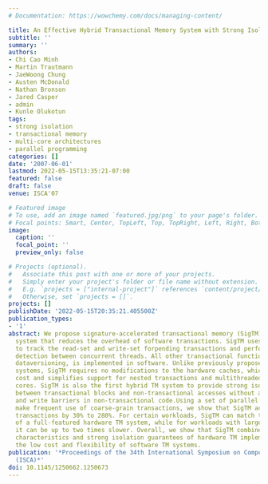 ```yaml
---
# Documentation: https://wowchemy.com/docs/managing-content/

title: An Effective Hybrid Transactional Memory System with Strong Isolation Guarantees
subtitle: ''
summary: ''
authors:
- Chi Cao Minh
- Martin Trautmann
- JaeWoong Chung
- Austen McDonald
- Nathan Bronson
- Jared Casper
- admin
- Kunle Olukotun
tags:
- strong isolation
- transactional memory
- multi-core architectures
- parallel programming
categories: []
date: '2007-06-01'
lastmod: 2022-05-15T13:35:21-07:00
featured: false
draft: false
venue: ISCA'07

# Featured image
# To use, add an image named `featured.jpg/png` to your page's folder.
# Focal points: Smart, Center, TopLeft, Top, TopRight, Left, Right, BottomLeft, Bottom, BottomRight.
image:
  caption: ''
  focal_point: ''
  preview_only: false

# Projects (optional).
#   Associate this post with one or more of your projects.
#   Simply enter your project's folder or file name without extension.
#   E.g. `projects = ["internal-project"]` references `content/project/deep-learning/index.md`.
#   Otherwise, set `projects = []`.
projects: []
publishDate: '2022-05-15T20:35:21.405500Z'
publication_types:
- '1'
abstract: We propose signature-accelerated transactional memory (SigTM), ahybrid TM
  system that reduces the overhead of software transactions. SigTM uses hardware signatures
  to track the read-set and write-set forpending transactions and perform conflict
  detection between concurrent threads. All other transactional functionality, including
  dataversioning, is implemented in software. Unlike previously proposed hybrid TM
  systems, SigTM requires no modifications to the hardware caches, which reduces hardware
  cost and simplifies support for nested transactions and multithreaded processor
  cores. SigTM is also the first hybrid TM system to provide strong isolation guarantees
  between transactional blocks and non-transactional accesses without additional read
  and write barriers in non-transactional code.Using a set of parallel programs that
  make frequent use of coarse-grain transactions, we show that SigTM accelerates software
  transactions by 30% to 280%. For certain workloads, SigTM can match the performance
  of a full-featured hardware TM system, while for workloads with large read-sets
  it can be up to two times slower. Overall, we show that SigTM combines the performance
  characteristics and strong isolation guarantees of hardware TM implementations with
  the low cost and flexibility of software TM systems.
publication: '*Proceedings of the 34th International Symposium on Computer Architecture
  (ISCA)*'
doi: 10.1145/1250662.1250673
---
```

